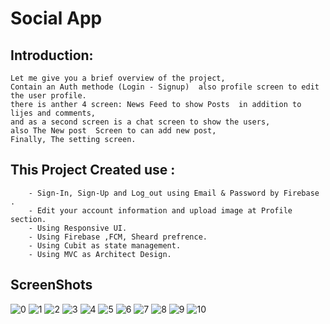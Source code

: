 # Social App

## Introduction:

    Let me give you a brief overview of the project, 
    Contain an Auth methode (Login - Signup)  also profile screen to edit the user profile.
    there is anther 4 screen: News Feed to show Posts  in addition to  lijes and comments,
    and as a second screen is a chat screen to show the users,
    also The New post  Screen to can add new post,
    Finally, The setting screen.





## This Project Created use :
        - Sign-In, Sign-Up and Log_out using Email & Password by Firebase .
        - Edit your account information and upload image at Profile section.
        - Using Responsive UI.
        - Using Firebase ,FCM, Sheard prefrence.
        - Using Cubit as state management.
        - Using MVC as Architect Design.



## ScreenShots
![0](screenshoot/1.jpeg)
![1](screenshoot/2.jpeg)
![2](screenshoot/3.jpeg)
![3](screenshoot/11.jpeg)
![4](screenshoot/4.jpeg)
![5](screenshoot/5.jpeg)
![6](screenshoot/6.jpeg)
![7](screenshoot/7.jpeg)
![8](screenshoot/8.jpeg)
![9](screenshoot/10.jpeg)
![10](screenshoot/9.jpeg)

